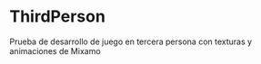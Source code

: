 # ThirdPerson
 Prueba de desarrollo de juego en tercera persona con texturas y animaciones de Mixamo

